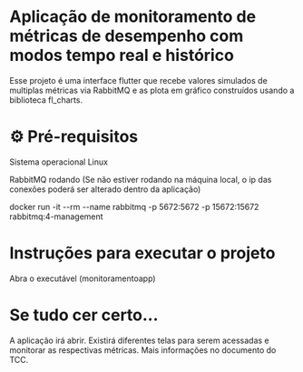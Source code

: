 # Aplicação de monitoramento de métricas de desempenho com modos tempo real e histórico

Esse projeto é uma interface flutter que recebe valores simulados de multiplas métricas via RabbitMQ e as plota em gráfico construídos usando a biblioteca fl_charts.

# ⚙️ Pré-requisitos

Sistema operacional Linux

RabbitMQ rodando (Se não estiver rodando na máquina local, o ip das conexões poderá ser alterado dentro da aplicação)

docker run -it --rm --name rabbitmq -p 5672:5672 -p 15672:15672 rabbitmq:4-management

# Instruções para executar o projeto

Abra o executável (monitoramentoapp)

# Se tudo cer certo...

A aplicação irá abrir. Existirá diferentes telas para serem acessadas e monitorar as respectivas métricas. Mais informações no documento do TCC.
